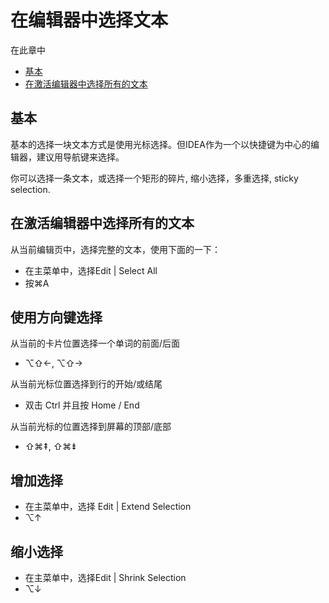 # 在编辑器中选择文本

在此章中

* [基本](#基本)
* [在激活编辑器中选择所有的文本](#在激活编辑器中选择所有的文本)

## 基本

基本的选择一块文本方式是使用光标选择。但IDEA作为一个以快捷键为中心的编辑器，建议用导航键来选择。

你可以选择一条文本，或选择一个矩形的碎片, 缩小选择，多重选择, sticky selection.

## 在激活编辑器中选择所有的文本

从当前编辑页中，选择完整的文本，使用下面的一下：

* 在主菜单中，选择Edit \| Select All
* 按⌘A

## 使用方向键选择

从当前的卡片位置选择一个单词的前面/后面

* ⌥⇧←, ⌥⇧→

从当前光标位置选择到行的开始/或结尾

* 双击 Ctrl 并且按 Home / End

从当前光标的位置选择到屏幕的顶部/底部

* ⇧⌘⇞, ⇧⌘⇟

## 增加选择

* 在主菜单中，选择 Edit \| Extend Selection
* ⌥↑

## 缩小选择

* 在主菜单中，选择Edit \| Shrink Selection
* ⌥↓



